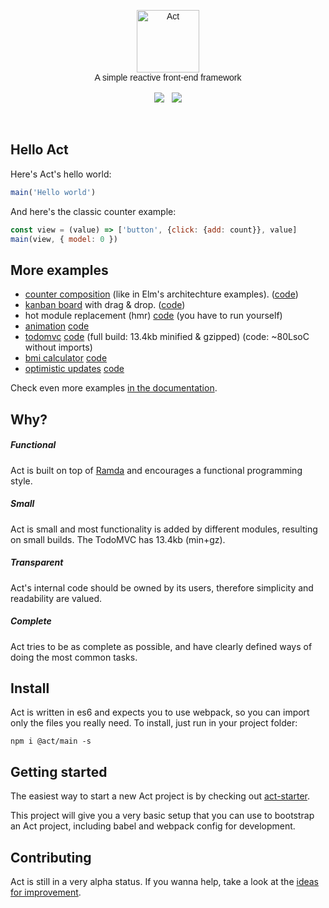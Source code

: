 <p align="center" style="font-family: Raleway-ExtraLight, Raleway, Proxima Nova, Avenir, Arial, sans">
  <img src="https://raw.githubusercontent.com/joaomilho/act/master/docs/logo.png" width="100" alt="Act" />
  <br />
  A simple reactive front-end framework
  <br /><br />
  <a href="https://travis-ci.org/joaomilho/act"><img src="https://travis-ci.org/joaomilho/act.svg" /></a>
  &nbsp; <a href="http://npmjs.com/package/@act/main"><img src="https://img.shields.io/npm/v/@act/main.svg?maxAge=2592000" /></a>

</p>
<br />

## Hello Act

Here's Act's hello world:

```js
main('Hello world')
```

And here's the classic counter example:

```js
const view = (value) => ['button', {click: {add: count}}, value]
main(view, { model: 0 })
```

## More examples

* [counter composition](http://joaomilho.github.io/act/examples/counter/) (like
  in Elm's architechture examples).
  ([code](https://github.com/joaomilho/act/blob/master/examples/counter/))
* [kanban board](http://joaomilho.github.io/act/examples/drag_n_drop/) with
  drag & drop.
  ([code](https://github.com/joaomilho/act/blob/master/examples/drag_n_drop/))
* hot module replacement (hmr) [code](https://github.com/joaomilho/act/blob/master/hmr/examples/) (you have to run yourself)
* [animation](http://joaomilho.github.io/act/examples/animation/) [code](https://github.com/joaomilho/act/blob/master/examples/animation/)
* [todomvc](http://joaomilho.github.io/act/examples/todomvc/) [code](https://github.com/joaomilho/act/blob/master/examples/todomvc/) (full build: 13.4kb minified & gzipped) (code: ~80LsoC without imports)
* [bmi calculator](http://joaomilho.github.io/act/examples/bmi/) [code](https://github.com/joaomilho/act/blob/master/examples/bmi/)
* [optimistic updates](http://joaomilho.github.io/act/examples/optimistic/) [code](https://github.com/joaomilho/act/blob/master/examples/optimistic/)

Check even more examples [in the documentation](http://lulk.in/act/docs/examples.html).

## Why?

##### Functional

Act is built on top of [Ramda](http://ramdajs.com) and encourages a functional
programming style.

##### Small

Act is small and most functionality is added by different modules, resulting on
small builds. The TodoMVC has 13.4kb (min+gz).

##### Transparent

Act's internal code should be owned by its users, therefore simplicity and
readability are valued.

##### Complete

Act tries to be as complete as possible, and have clearly defined ways of doing
the most common tasks.

## Install

Act is written in es6 and expects you to use webpack, so you can import only
the files you really need. To install, just run in your project folder:

```shell
npm i @act/main -s
```

## Getting started

The easiest way to start a new Act project is by checking out [act-starter](https://github.com/joaomilho/act-starter).

This project will give you a very basic setup that you can use to bootstrap an
Act project, including babel and webpack config for development.

## Contributing

Act is still in a very alpha status. If you wanna help, take a look at the
[ideas for improvement](docs/todo.md).
